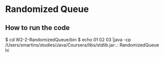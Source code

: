 # Randomized Queue
## How to run the code

$ cd W2-2-RandomizedQueue/bin
$ echo 01 02 03 |java -cp /Users/smartins/studies/Java/Coursera/libs/stdlib.jar:.: RandomizedQueue hi